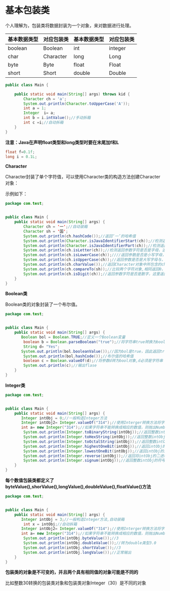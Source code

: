 # 基本包装类

个人理解为，包装类将数据封装为一个对象，来对数据进行处理。

| 基本数据类型 | 对应包装类 | 基本数据类型 | 对应包装类 |
| ------------ | ---------- | ------------ | ---------- |
| boolean      | Boolean    | int          | integer    |
| char         | Character  | long         | Long       |
| byte         | Byte       | float        | Float      |
| short        | Short      | double       | Double     |

```java
public class Main {

    public static void main(String[] args) throws kid {
        Character ch = 'a';
        System.out.println(Character.toUpperCase('A'));
        int a = 1;
        Integer  i= a;
        int b = i.intValue();//手动拆箱
        int c =i;//自动拆箱
    }
}
```



**注意：Java在声明float类型和long类型时要在末尾加f和L**

```java
float f=0.1f;
long i = 0.1L;
```



**Character**

Character封装了单个字符值，可以使用Character类的构造方法创建Character对象：

示例如下：

```java
package com.test;


public class Main {
    public static void main(String[] args) {
        Character ch = '一';//自动装箱
        Character sh = '国';
        System.out.println(ch.hashCode());//返回‘一’的哈希值
        System.out.println(Character.isJavaIdentifierStart(ch));//检测返回参数字符是否允许作为java标识符的开头字符，这里返回true
        System.out.println(Character.isJavaIdentifierPart(ch));//检测返回参数字符能否作为标识符的中间字符，这里返回true
        System.out.println(ch.isLetter(ch));//检测返回参数字符是否是字母，这里返回true
        System.out.println(ch.isLowerCase(ch));////返回参数是否是小写字母，这里返回false
        System.out.println(ch.isUpperCase(ch));//返回参数是否是大写字母与，这里返回false
        System.out.println(ch.charValue());//返回Character对象中所包含的char值，也就是返回字符==
        System.out.println(ch.compareTo(sh));//比较两个字符对象,相同返回0，若对象字符小于参数字符，则返回值小于0，若对象字符大于参数字符，则返回值大于0
        System.out.println(ch.isDigit(ch));//返回参数字符是否是数字，这里返回false
    }
}

```

**Boolean类**

Boolean类的对象封装了一个布尔值。

```java
package com.test;


public class Main {
    public static void main(String[] args) {
       Boolean bol = Boolean.TRUE;//定义一个Boolean变量
        boolean b = Boolean.parseBoolean("true");//将字符串true转换为boolean值"true",其余都为flase
        String d= "Yes";
       System.out.println(bol.booleanValue());//因为bol是true，因此返回true
        System.out.println(bol.hashCode());//布尔值的哈希值
        boolean c = Boolean.valueOf(d);//将参数d转为bool对象,d必须是字符串
        System.out.println(c);//输出flase
    }
}
```

**Integer类**

```java
package com.test;


public class Main {
    public static void main(String[] args) {
       Integer intObj = 0;//一般构造Integer方法
       Integer intObj2= Integer.valueOf("314");//使用Interger转换方法将字符串”314“转换为整型314创建Integer对象
       int a= new Integer("314");//如果字符串不能转换成相应的数值，则抛出NumberFormatException异常
        System.out.println(Integer.toBinaryString(intObj));//返回整数intObj用字符串表示的二进制序列
        System.out.println(Integer.toHexString(intObj));//返回整数intObj用字符串表示的十六进制序列
        System.out.println(Integer.toOctalString(intObj));//返回整数intObj用字符串表示的八进制序列
        System.out.println(Integer.highestOneBit(intObj));//返回intObj的二进制补码的最高位1所表示的十进制数，比如7（111）的最高位1表示的值为4
        System.out.println(Integer.lowestOneBit(intObj));//返回intObj的二进制补码的最低位1所表示的十进制数，比如10（1010）最低位的1代表的值为2
        System.out.println(Integer.reverse(intObj));//返回将intObj的二进制序列反转后的整数值
        System.out.println(Integer.signum(intObj));//返回整数intObj的符号，正数返回1，负数返回-1，0返回0
    }
}

```

**每个数值包装类都定义了byteValue(),shorValue(),longValue(),doubleValue(),floatValue()方法**

```java
package com.test;


public class Main {
    public static void main(String[] args) {
       Integer intObj = 3;//一般构造Integer方法,自动装箱
        int x = intObj;//自动拆箱
       Integer intObj2= Integer.valueOf("314");//使用Interger转换方法将字符串”314“转换为整型314创建Integer对象
       int a= new Integer("314");//如果字符串不能转换成相应的数值，则抛出NumberFormatException异常a
        System.out.println(intObj.byteValue());//3
        System.out.println(intObj.doubleValue());//转为double类型3.0
        System.out.println(intObj.shortValue());//3
        System.out.println(intObj.longValue());//正常输出
    }
}

```

**包装类的对象是不可变的，并且两个具有相同值的对象可能是不同的**

比如整数30转换的包装类对象和包装类对象Integer（30）是不同的对象

